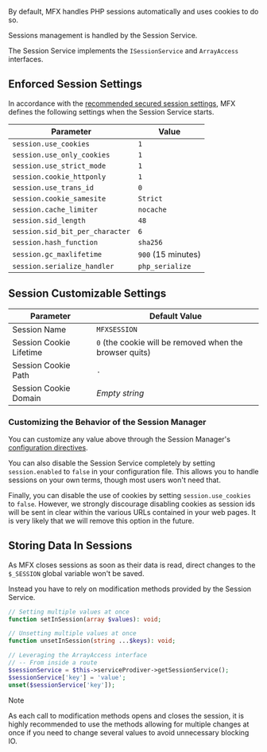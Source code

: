 By default, MFX handles PHP sessions automatically and uses cookies to do so.

Sessions management is handled by the Session Service.

The Session Service implements the `ISessionService` and `ArrayAccess` interfaces.

## Enforced Session Settings

In accordance with the [recommended secured session settings](https://www.php.net/manual/en/session.security.ini.php), MFX defines the following settings when the Session Service starts.

| Parameter                       | Value              |
| ------------------------------- | ------------------ |
| `session.use_cookies`           | `1`                |
| `session.use_only_cookies`      | `1`                |
| `session.use_strict_mode`       | `1`                |
| `session.cookie_httponly`       | `1`                |
| `session.use_trans_id`          | `0`                |
| `session.cookie_samesite`       | `Strict`           |
| `session.cache_limiter`         | `nocache`          |
| `session.sid_length`            | `48`               |
| `session.sid_bit_per_character` | `6`                |
| `session.hash_function`         | `sha256`           |
| `session.gc_maxlifetime`        | `900` (15 minutes) |
| `session.serialize_handler`     | `php_serialize`    |

## Session Customizable Settings

| Parameter               | Default Value                                           |
| ----------------------- | ------------------------------------------------------- |
| Session Name            | `MFXSESSION`                                            |
| Session Cookie Lifetime | `0` (the cookie will be removed when the browser quits) |
| Session Cookie Path     | `.`                                                     |
| Session Cookie Domain   | _Empty string_                                          |

### Customizing the Behavior of the Session Manager

You can customize any value above through the Session Manager's [configuration directives](Configuration-Directives#session-management).

You can also disable the Session Service completely by setting `session.enabled` to `false` in your configuration file. This allows you to handle sessions on your own terms, though most users won't need that.

Finally, you can disable the use of cookies by setting `session.use_cookies` to `false`. However, we strongly discourage disabling cookies as session ids will be sent in clear within the various URLs contained in your web pages. It is very likely that we will remove this option in the future.

## Storing Data In Sessions

As MFX closes sessions as soon as their data is read, direct changes to the `$_SESSION` global variable won't be saved.

Instead you have to rely on modification methods provided by the Session Service.

```php
// Setting multiple values at once
function setInSession(array $values): void;

// Unsetting multiple values at once
function unsetInSession(string ...$keys): void;

// Leveraging the ArrayAccess interface
// -- From inside a route
$sessionService = $this->serviceProdiver->getSessionService();
$sessionService['key'] = 'value';
unset($sessionService['key']);
```

> [!NOTE]
> As each call to modification methods opens and closes the session, it is highly recommended to use the methods allowing for multiple changes at once if you need to change several values to avoid unnecessary blocking IO.
